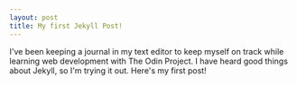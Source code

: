 ```yaml
---
layout: post
title: My first Jekyll Post!
---
```


I've been keeping a journal in my text editor to keep myself on track while learning web development with The Odin Project.  I have heard good things about Jekyll, so I'm trying it out.  Here's my first post!